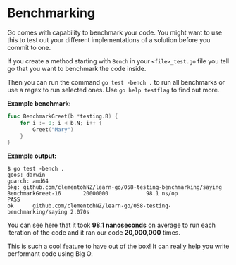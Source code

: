 # Benchmarking
Go comes with capability to benchmark your code. You might want to use this to test out your different
implementations of a solution before you commit to one.

If you create a method starting with `Bench` in your `<file>_test.go` file you tell go that you want to
benchmark the code inside.

Then you can run the command `go test -bench .` to run all benchmarks
or use a regex to run selected ones. Use `go help testflag` to find out more.

**Example benchmark:**
```go
func BenchmarkGreet(b *testing.B) {
	for i := 0; i < b.N; i++ {
		Greet("Mary")
	}
}
```

**Example output:**

```
$ go test -bench .
goos: darwin
goarch: amd64
pkg: github.com/clementohNZ/learn-go/058-testing-benchmarking/saying
BenchmarkGreet-16    	20000000	        98.1 ns/op
PASS
ok  	github.com/clementohNZ/learn-go/058-testing-benchmarking/saying	2.070s
```

You can see here that it took **98.1 nanoseconds** on average to run each iteration of the
code and it ran our code **20,000,000** times.

This is such a cool feature to have out of the box! It can really help you write performant
code using Big O.